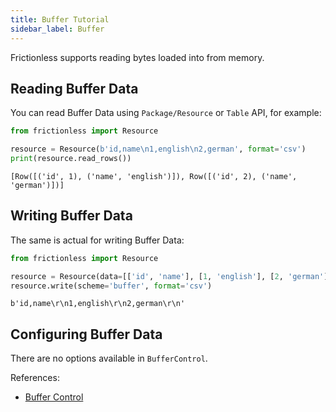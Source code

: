 ```yaml
---
title: Buffer Tutorial
sidebar_label: Buffer
---
```


Frictionless supports reading bytes loaded into from memory.

## Reading Buffer Data

You can read Buffer Data using `Package/Resource` or `Table` API, for example:

```python title="Python"
from frictionless import Resource

resource = Resource(b'id,name\n1,english\n2,german', format='csv')
print(resource.read_rows())
```
```
[Row([('id', 1), ('name', 'english')]), Row([('id', 2), ('name', 'german')])]
```

## Writing Buffer Data

The same is actual for writing Buffer Data:

```python title="Python"
from frictionless import Resource

resource = Resource(data=[['id', 'name'], [1, 'english'], [2, 'german']])
resource.write(scheme='buffer', format='csv')
```
```
b'id,name\r\n1,english\r\n2,german\r\n'
```

## Configuring Buffer Data

There are no options available in `BufferControl`.

References:
- [Buffer Control](../../references/schemes-reference.md#buffer)
